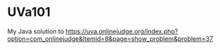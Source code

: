 # UVa101 
My Java solution to https://uva.onlinejudge.org/index.php?option=com_onlinejudge&Itemid=8&page=show_problem&problem=37